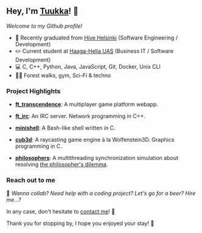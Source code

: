 ## Hey, I'm [Tuukka](https://www.linkedin.com/in/tuukka-tikanoja/)! 👋

*Welcome to my Github profile!*

- 🐝 Recently graduated from [Hive Helsinki](https://www.hive.fi/en/) (Software Engineering / Development)
- ✏️ Current student at [Haaga-Helia UAS]([https://www.hive.fi/en/](https://www.haaga-helia.fi/en/bachelor/degree-programme-business-information-technology?gad_source=1)) (Business IT / Software Development)
- 💻 C, C++, Python, Java, JavaScript, Git, Docker, Unix CLI
- 🧚‍♂️ Forest walks, gym, Sci-Fi & techno

### Project Highlights

- **[ft_transcendence](https://github.com/tikanoja/ft_transcendence)**: A multiplayer game platform webapp.

- **[ft_irc](https://github.com/tikanoja/ft_irc)**: An IRC server. Network programming in C++.

- **[minishell](https://github.com/tikanoja/minishell)**: A Bash-like shell written in C.

- **[cub3d](https://github.com/tikanoja/cub3D)**: A raycasting game engine à la Wolfenstein3D. Graphics programming in C.
 
- **[philosophers](https://github.com/tikanoja/Philosophers)**: A multithreading synchronization simulation about resolving [the philosopher's dilemma](https://en.wikipedia.org/wiki/Dining_philosophers_problem).

### Reach out to me

💭 *Wanna collab? Need help with a coding project? Let's go for a beer? Hire me...?*

In any case, don't hesitate to [contact me](https://www.linkedin.com/in/tuukka-tikanoja/)! 🤝

Thank you for stopping by, I hope you enjoyed your stay! 🤠
